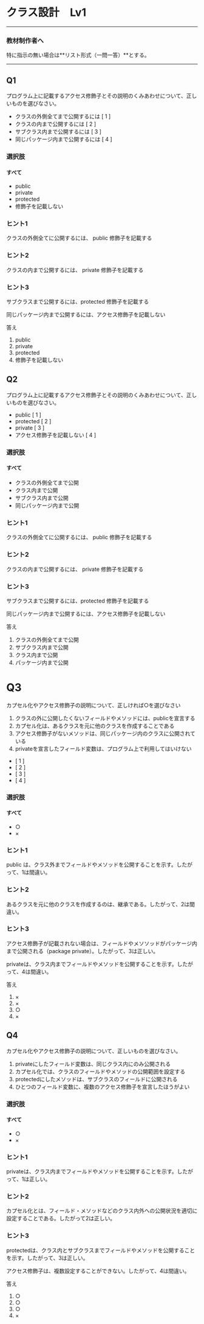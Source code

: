 # クラス設計　Lv1

----

### 教材制作者へ

特に指示の無い場合は**リスト形式（一問一答）**とする。

----

## Q1

プログラム上に記載するアクセス修飾子とその説明のくみあわせについて、正しいものを選びなさい。

- クラスの外側全てまで公開するには [  1  ]
- クラスの内まで公開するには [  2  ]
- サブクラス内まで公開するには [  3  ]
- 同じパッケージ内まで公開するには [  4  ]

### 選択肢

#### すべて

- public
- private
- protected
- 修飾子を記載しない

### ヒント1

クラスの外側全てに公開するには、 public 修飾子を記載する

### ヒント2

クラスの内まで公開するには、 private 修飾子を記載する

### ヒント3

サブクラスまで公開するには、protected 修飾子を記載する

同じパッケージ内まで公開するには、アクセス修飾子を記載しない


答え

1. public
2. private
3. protected
4. 修飾子を記載しない


## Q2

プログラム上に記載するアクセス修飾子とその説明のくみあわせについて、正しいものを選びなさい。

- public  [  1  ]
- protected [  2  ]
- private  [  3  ]
- アクセス修飾子を記載しない [  4  ]

### 選択肢

#### すべて

- クラスの外側全てまで公開
- クラス内まで公開
- サブクラス内まで公開
- 同じパッケージ内まで公開

### ヒント1

クラスの外側全てに公開するには、 public 修飾子を記載する

### ヒント2


クラスの内まで公開するには、 private 修飾子を記載する

### ヒント3

サブクラスまで公開するには、protected 修飾子を記載する

同じパッケージ内まで公開するには、アクセス修飾子を記載しない


答え

1. クラスの外側全てまで公開
2. サブクラス内まで公開
3. クラス内まで公開
4. パッケージ内まで公開


# Q3

カプセル化やアクセス修飾子の説明について、正しければ○を選びなさい

1. クラスの外に公開したくないフィールドやメソッドには、publicを宣言する
2. カプセル化は、あるクラスを元に他のクラスを作成することである
3. アクセス修飾子がないメソッドは、同じパッケージ内のクラスに公開されている
4. privateを宣言したフィールド変数は、プログラム上で利用してはいけない

- [ 1 ]
- [ 2 ]
- [ 3 ]
- [ 4 ]


### 選択肢

#### すべて

- ○
- ×

### ヒント1

public は、クラス外までフィールドやメソッドを公開することを示す。したがって、1は間違い。

### ヒント2

あるクラスを元に他のクラスを作成するのは、継承である。したがって、2は間違い。

### ヒント3

アクセス修飾子が記載されない場合は、フィールドやメソソッドがパッケージ内まで公開される（package private）。したがって、3は正しい。

privateは、クラス内までフィールドやメソッドを公開することを示す。したがって、4は間違い。

答え

1. ×
2. ×
3. ○
4. ×


## Q4

カプセル化やアクセス修飾子の説明について、正しいものを選びなさい。

1. privateにしたフィールド変数は、同じクラス内にのみ公開される
2. カプセル化では、クラスのフィールドやメソッドの公開範囲を設定する
3. protectedにしたメソッドは、サブクラスのフィールドに公開される
4. ひとつのフィールド変数に、複数のアクセス修飾子を宣言したほうがよい


### 選択肢

#### すべて

- ○
- ×

### ヒント1

privateは、クラス内までフィールドやメソッドを公開することを示す。したがって、1は正しい。

### ヒント2

カプセル化とは、フィールド・メソッドなどのクラス内外への公開状況を適切に設定することである。したがって2は正しい。


### ヒント3

protectedは、クラス内とサブクラスまでフィールドやメソッドを公開することを示す。したがって、3は正しい。

アクセス修飾子は、複数設定することができない。したがって、4は間違い。

答え

1. ○
2. ○
3. ○
4. ×


